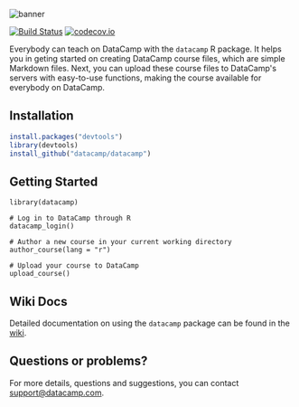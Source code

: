 ![banner](https://s3.amazonaws.com/assets.datacamp.com/img/github/content-engineering-repos/datacamp_banner_v2.png)

[![Build Status](https://api.travis-ci.org/datacamp/datacamp.svg?branch=master)](https://travis-ci.org/datacamp/datacamp)
[![codecov.io](https://codecov.io/github/datacamp/datacamp/coverage.svg?branch=master)](https://codecov.io/github/datacamp/datacamp?branch=master)

Everybody can teach on DataCamp with the `datacamp` R package. It helps you in geting started on creating DataCamp course files, which are simple Markdown files. Next, you can upload these course files to DataCamp's servers with easy-to-use functions, making the course available for everybody on DataCamp.

## Installation

```R
install.packages("devtools")
library(devtools)
install_github("datacamp/datacamp")
```

## Getting Started

```
library(datacamp)

# Log in to DataCamp through R
datacamp_login()

# Author a new course in your current working directory
author_course(lang = "r")

# Upload your course to DataCamp
upload_course()
```

## Wiki Docs

Detailed documentation on using the `datacamp` package can be found in the [wiki](https://github.com/datacamp/datacamp/wiki).

## Questions or problems?

For more details, questions and suggestions, you can contact support@datacamp.com.
